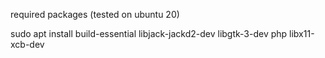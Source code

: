 required packages (tested on ubuntu 20)

sudo apt install build-essential libjack-jackd2-dev libgtk-3-dev php libx11-xcb-dev
